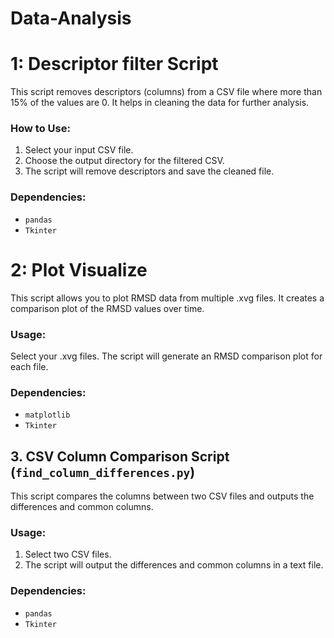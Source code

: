 # Data-Analysis
# 1: Descriptor filter Script

This script removes descriptors (columns) from a CSV file where more than 15% of the values are 0. It helps in cleaning the data for further analysis.

### How to Use:
1. Select your input CSV file.
2. Choose the output directory for the filtered CSV.
3. The script will remove descriptors and save the cleaned file.

### Dependencies:
- `pandas`
- `Tkinter`

# 2: Plot Visualize
This script allows you to plot RMSD data from multiple .xvg files. It creates a comparison plot of the RMSD values over time.

### Usage:
Select your .xvg files.
The script will generate an RMSD comparison plot for each file.
### Dependencies:
- `matplotlib`
- `Tkinter`

## 3. CSV Column Comparison Script (`find_column_differences.py`)

This script compares the columns between two CSV files and outputs the differences and common columns.

### Usage:
1. Select two CSV files.
2. The script will output the differences and common columns in a text file.

### Dependencies:
- `pandas`
- `Tkinter`
